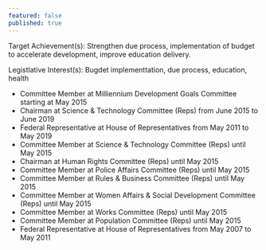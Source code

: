 ```yaml
---
featured: false
published: true
---
```

Target Achievement(s): Strengthen due process, implementation of budget to accelerate development, improve education delivery.

Legistlative Interest(s): Bugdet implementtation, due process, education, health

* Committee Member at Milliennium Development Goals Committee starting at May 2015
* Chairman at Science & Technology Committee (Reps) from June 2015 to June 2019
* Federal Representative at House of Representatives from May 2011 to May 2019
* Committee Member at Science & Technology Committee (Reps) until May 2015
* Chairman at Human Rights Committee (Reps) until May 2015
* Committee Member at Police Affairs Committee (Reps) until May 2015
* Committee Member at Rules & Business Committee (Reps) until May 2015
* Committee Member at Women Affairs & Social Development Committee (Reps) until May 2015
* Committee Member at Works Committee (Reps) until May 2015
* Committee Member at Population Committee (Reps) until May 2015
* Federal Representative at House of Representatives from May 2007 to May 2011

